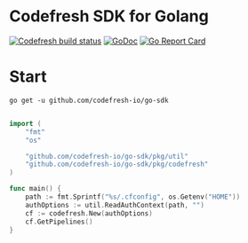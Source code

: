 # Codefresh SDK for Golang

[![Codefresh build status]( https://g.codefresh.io/api/badges/pipeline/codefresh-inc/codefresh-io%2Fgo-sdk%2Fgo-sdk?type=cf-1)]( https://g.codefresh.io/public/accounts/codefresh-inc/pipelines/codefresh-io/go-sdk/go-sdk) 
[![GoDoc](https://godoc.org/github.com/codefresh-io/go-sdk?status.svg)](https://godoc.org/github.com/codefresh-io/go-sdk)
[![Go Report Card](https://goreportcard.com/badge/github.com/codefresh-io/go-sdk)](https://goreportcard.com/report/github.com/codefresh-io/go-sdk)

# Start

`go get -u github.com/codefresh-io/go-sdk`

```go

import (
    "fmt"
    "os"

    "github.com/codefresh-io/go-sdk/pkg/util"
    "github.com/codefresh-io/go-sdk/pkg/codefresh"
)

func main() {
    path := fmt.Sprintf("%s/.cfconfig", os.Getenv("HOME"))
    authOptions := util.ReadAuthContext(path, "")
    cf := codefresh.New(authOptions)
    cf.GetPipelines()
}
```